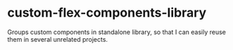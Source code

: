 # custom-flex-components-library
Groups custom components in standalone library, so that I can easily reuse them in several unrelated projects.
